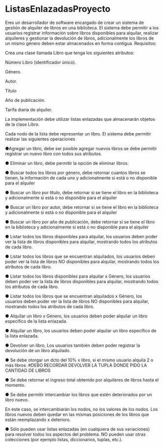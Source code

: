 # ListasEnlazadasProyecto

Eres un desarrollador de software encargado de crear un sistema de gestión de alquiler de
libros en una biblioteca. El sistema debe permitir a los usuarios registrar información sobre
libros disponibles para alquilar, realizar alquileres y gestionar la devolución de libros,
adicionalmente los libros de un mismo género deben estar almacenados en forma contigua.
Requisitos:

Crea una clase llamada Libro que tenga los siguientes atributos:

Número Libro (identificador único).

Género.

Autor.

Título

Año de publicación.

Tarifa diaria de alquiler.

La implementación debe utilizar listas enlazadas que almacenarán objetos de la clase Libro.

Cada nodo de la lista debe representar un libro. El sistema debe permitir realizar las
siguientes operaciones

●Agregar un libro, debe ser posible agregar nuevos libros.se debe permitir registrar un
nuevo libro con todos sus atributos.

● Eliminar un libro, debe permitir la opción de eliminar libros.

● Buscar todos los libros por género, debe retornar cuantos libros se tienen, la
información de cada uno y adicionalmente si está o no disponible para el alquiler

● Buscar un libro por título, debe retornar si se tiene el libro en la biblioteca y
adicionalmente si está o no disponible para el alquiler 

● Buscar un libro por autor, debe retornar si se tiene el libro en la biblioteca y
adicionalmente si está o no disponible para el alquiler

● Buscar un libro por año de publicación, debe retornar si se tiene el libro en la
biblioteca y adicionalmente si está o no disponible para el alquiler

● Listar todos los libros disponibles para alquilar, los usuarios deben poder ver la lista
de libros disponibles para alquilar, mostrando todos los atributos de cada libro.

● Listar todos los libros que se encuentran alquilados, los usuarios deben poder ver la
lista de libros NO disponibles para alquilar, mostrando todos los atributos de cada
libro.

● Listar todos los libros disponibles para alquilar x Género, los usuarios deben poder
ver la lista de libros disponibles para alquilar, mostrando todos los atributos de cada
libro.

● Listar todos los libros que se encuentran alquilados x Género, los usuarios deben
poder ver la lista de libros NO disponibles para alquilar, mostrando todos los
atributos de cada libro.

● Alquilar un libro x Género, los usuarios deben poder alquilar un libro específico de la
lista enlazada.

● Alquilar un libro, los usuarios deben poder alquilar un libro específico de la lista
enlazada.

● Devolver un libro, Los usuarios también deben poder registrar la devolución de un
libro alquilado.

● Se debe otorgar un dcto del 10% x libro, si el mismo usuario alquila 2 o más libros. #DEBO RECORDAR DEVOLVER LA TUPLA DONDE PIDO LA CANTIDAD DE LIBROS

● Se debe retornar el ingreso total obtenido por alquileres de libros hasta el momento.

● Se debe permitir intercambiar los libros que estén deteriorados por un libro nuevo.

En este caso, se intercambiarán los nodos, no los valores de los nodos. Los libros
nuevos deben quedar en las mismas posiciones de los libros que están
reemplazando x deterioro.

● Sólo pueden usar listas enlazadas (en cualquiera de sus variaciones) para resolver
todos los aspectos del problema. NO pueden usar otras colecciones (por ejemplo
listas, diccionarios, tuplas, etc.).
